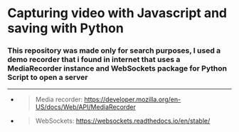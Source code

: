 # Capturing video with Javascript and saving with Python
### This repository was made only for search purposes, I used a demo recorder that i found in internet that uses a MediaRecorder instance and WebSockets package for Python Script to open a server


------------


- >Media recorder: https://developer.mozilla.org/en-US/docs/Web/API/MediaRecorder
- >WebSockets: https://websockets.readthedocs.io/en/stable/
